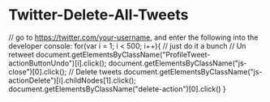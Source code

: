 # Twitter-Delete-All-Tweets
// go to https://twitter.com/your-username, and enter the following into the developer console:
for(var i = 1; i < 500; i++){ // just do it a bunch
  // Un retweet
  document.getElementsByClassName("ProfileTweet-actionButtonUndo")[i].click();
  document.getElementsByClassName("js-close")[0].click();
  // Delete tweets
  document.getElementsByClassName("js-actionDelete")[i].childNodes[1].click();
  document.getElementsByClassName("delete-action")[0].click()
}
